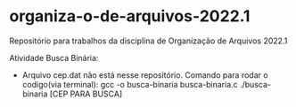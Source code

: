 # organiza-o-de-arquivos-2022.1
Repositório para trabalhos da disciplina de Organização de Arquivos 2022.1

Atividade Busca Binária:
* Arquivo cep.dat não está nesse repositório.
Comando para rodar o codigo(via terminal):
gcc -o busca-binaria busca-binaria.c
./busca-binaria [CEP PARA BUSCA]
